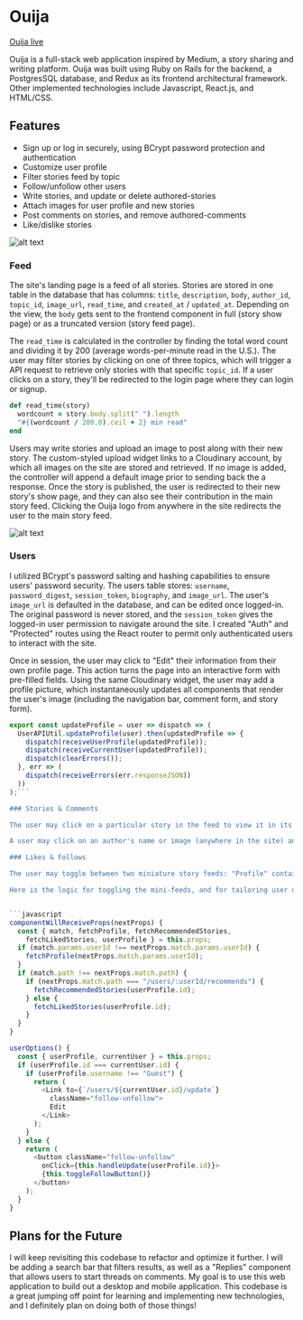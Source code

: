 # Ouija

[Ouija live](http://www.ouija.life/#/ "Ouija's Homepage")

Ouija is a full-stack web application inspired by Medium, a story sharing and writing platform. Ouija was built using Ruby on Rails for the backend, a PostgresSQL database, and Redux as its frontend architectural framework. Other implemented technologies include Javascript, React.js, and HTML/CSS.

## Features

* Sign up or log in securely, using BCrypt password protection and authentication
* Customize user profile
* Filter stories feed by topic
* Follow/unfollow other users
* Write stories, and update or delete authored-stories
* Attach images for user profile and new stories
* Post comments on stories, and remove authored-comments
* Like/dislike stories

![alt text](https://res.cloudinary.com/jules-costa/image/upload/c_scale,w_700/v1495819617/Screen_Shot_2017-05-26_at_10.21.52_AM_lnhyut.png "Ouija landing page")


### Feed

The site's landing page is a feed of all stories. Stories are stored in one table in the database that has columns: `title`, `description`, `body`, `author_id`, `topic_id`, `image_url`, `read_time`, and `created_at` / `updated_at`. Depending on the view, the `body` gets sent to the frontend component in full (story show page) or as a truncated version (story feed page).

The `read_time` is calculated in the controller by finding the total word count and dividing it by 200 (average words-per-minute read in the U.S.). The user may filter stories by clicking on one of three topics, which will trigger a API request to retrieve only stories with that specific `topic_id`. If a user clicks on a story, they'll be redirected to the login page where they can login or signup.

```ruby
def read_time(story)
  wordcount = story.body.split(" ").length
  "#{(wordcount / 200.0).ceil + 2} min read"
end
```

Users may write stories and upload an image to post along with their new story. The custom-styled upload widget links to a Cloudinary account, by which all images on the site are stored and retrieved. If no image is added, the controller will append a default image prior to sending back the a response. Once the story is published, the user is redirected to their new story's show page, and they can also see their contribution in the main story feed. Clicking the Ouija logo from anywhere in the site redirects the user to the main story feed.

![alt text](https://res.cloudinary.com/jules-costa/image/upload/c_scale,w_700/v1495819722/Screen_Shot_2017-05-26_at_10.22.26_AM_udqaru.png "New story form")

### Users

I utilized BCrypt's password salting and hashing capabilities to ensure users' password security. The users table stores: `username`, `password_digest`, `session_token`, `biography`, and `image_url`. The user's `image_url` is defaulted in the database, and can be edited once logged-in. The original password is never stored, and the `session_token` gives the logged-in user permission to navigate around the site. I created "Auth" and "Protected" routes using the React router to permit only authenticated users to interact with the site.

Once in session, the user may click to "Edit" their information from their own profile page. This action turns the page into an interactive form with pre-filled fields. Using the same Cloudinary widget, the user may add a profile picture, which instantaneously updates all components that render the user's image (including the navigation bar, comment form, and story form).

```javascript
export const updateProfile = user => dispatch => (
  UserAPIUtil.updateProfile(user).then(updatedProfile => {
    dispatch(receiveUserProfile(updatedProfile));
    dispatch(receiveCurrentUser(updatedProfile));
    dispatch(clearErrors());
  }, err => (
    dispatch(receiveErrors(err.responseJSON))
  ))
);```

### Stories & Comments

The user may click on a particular story in the feed to view it in its entirety. They can click the heart to like or unlike it and scroll to the bottom of the page to read and post comments. Stories can be edited or deleted by the original author. Comments can also be destroyed by the original author.

A user may click on an author's name or image (anywhere in the site) and be taken to that author's profile page. The user can see how many followers/following the author has, and click to follow or unfollow them from there.

### Likes & Follows

The user may toggle between two miniature story feeds: "Profile" contains all stories that the author has liked, and "Recommends" lists all stories written by people that that particular author follows. The feeds are curated by querying the "Likes", "Follows" and "Stories" database tables via the respective controllers, and sending only applicable stories back to the React component. These mini-feeds update instantaneously when the user alters their likes and/or follows.

Here is the logic for toggling the mini-feeds, and for tailoring user options based on who is logged-in:


```javascript
componentWillReceiveProps(nextProps) {
  const { match, fetchProfile, fetchRecommendedStories,
    fetchLikedStories, userProfile } = this.props;
  if (match.params.userId !== nextProps.match.params.userId) {
    fetchProfile(nextProps.match.params.userId);
  }
  if (match.path !== nextProps.match.path) {
    if (nextProps.match.path === "/users/:userId/recommends") {
      fetchRecommendedStories(userProfile.id);
    } else {
      fetchLikedStories(userProfile.id);
    }
  }
}

userOptions() {
  const { userProfile, currentUser } = this.props;
  if (userProfile.id === currentUser.id) {
    if (userProfile.username !== "Guest") {
      return (
        <Link to={`/users/${currentUser.id}/update`}
          className="follow-unfollow">
          Edit
        </Link>
      );
    }
  } else {
    return (
      <button className="follow-unfollow"
        onClick={this.handleUpdate(userProfile.id)}>
        {this.toggleFollowButton()}
      </button>
    );
  }
}
```

## Plans for the Future

I will keep revisiting this codebase to refactor and optimize it further. I will be adding a search bar that filters results, as well as a "Replies" component that allows users to start threads on comments. My goal is to use this web application to build out a desktop and mobile application. This codebase is a great jumping off point for learning and implementing new technologies, and I definitely plan on doing both of those things!
